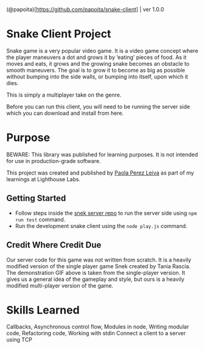 <!-- @format -->

(@papoita)[https://github.com/papoita/snake-client] | ver 1.0.0

# Snake Client Project

Snake game is a very popular video game. It is a video game concept where the player maneuvers a dot and grows it by ‘eating’ pieces of food. As it moves and eats, it grows and the growing snake becomes an obstacle to smooth maneuvers. The goal is to grow it to become as big as possible without bumping into the side walls, or bumping into itself, upon which it dies.

This is simply a multiplayer take on the genre.

Before you can run this client, you will need to be running the server side which you can download and install from here.

# Purpose

BEWARE: This library was published for learning purposes. It is not intended for use in production-grade software.

This project was created and published by [Paola Perez Leiva](https://www.linkedin.com/in/perezleivapaola/) as part of my learnings at Lighthouse Labs.

## Getting Started

- Follow steps inside the [snek server repo](https://github.com/lighthouse-labs/snek-multiplayer) to run the server side using `npm run test` command.
- Run the development snake client using the `node play.js` command.

## Credit Where Credit Due

Our server code for this game was not written from scratch. It is a heavily modified version of the single player game Snek created by Tania Rascia. The demonstration GIF above is taken from the single-player version. It gives us a general idea of the gameplay and style, but ours is a heavily modified multi-player version of the game.

# Skills Learned

Callbacks,
Asynchronous control flow,
Modules in node,
Writing modular code,
Refactoring code,
Working with stdin
Connect a client to a server using TCP
